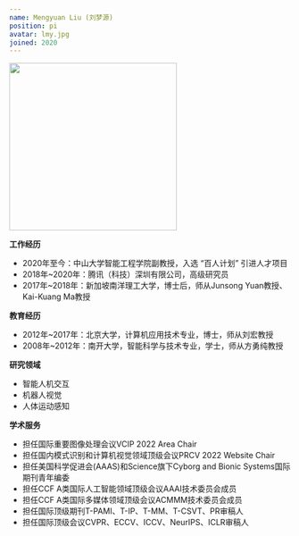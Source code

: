 ```yaml
---
name: Mengyuan Liu (刘梦源)
position: pi
avatar: lmy.jpg
joined: 2020
---
```


<img width="300" src="{{site.baseurl}}/images/people/{{page.avatar}}">


**工作经历**
- 2020年至今：中山大学智能工程学院副教授，入选 “百人计划” 引进人才项目
- 2018年~2020年：腾讯（科技）深圳有限公司，高级研究员
- 2017年~2018年：新加坡南洋理工大学，博士后，师从Junsong Yuan教授、Kai-Kuang Ma教授


**教育经历**
- 2012年~2017年：北京大学，计算机应用技术专业，博士，师从刘宏教授
- 2008年~2012年：南开大学，智能科学与技术专业，学士，师从方勇纯教授


**研究领域**
- 智能人机交互
- 机器人视觉
- 人体运动感知


**学术服务**
- 担任国际重要图像处理会议VCIP 2022 Area Chair
- 担任国内模式识别和计算机视觉领域顶级会议PRCV 2022 Website Chair 
- 担任美国科学促进会(AAAS)和Science旗下Cyborg and Bionic Systems国际期刊青年编委
- 担任CCF A类国际人工智能领域顶级会议AAAI技术委员会成员
- 担任CCF A类国际多媒体领域顶级会议ACMMM技术委员会成员
- 担任国际顶级期刊T-PAMI、T-IP、T-MM、T-CSVT、PR审稿人
- 担任国际顶级会议CVPR、ECCV、ICCV、NeurIPS、ICLR审稿人
